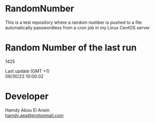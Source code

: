 # RandomNumber    
This is a test repository where a random number is pushed to a file automatically passwordless from a cron job in my Linux CentOS server    
# Random Number of the last run   
1425
      
Last update (GMT +1)    
09/30/23 10:00:02
# Developer    
Hamdy Abou El Anein   
hamdy.aea@protonmail.com
